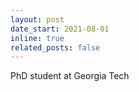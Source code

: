 ```yaml
---
layout: post
date_start: 2021-08-01
inline: true
related_posts: false
---
```


PhD student at Georgia Tech